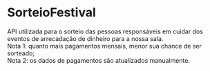 # SorteioFestival
API utilizada para o sorteio das pessoas responsáveis em cuidar dos eventos de arrecadação de dinheiro para a nossa sala.  
Nota 1: quanto mais pagamentos mensais, menor sua chance de ser sorteado;  
Nota 2: os dados de pagamentos são atualizados manualmente.
